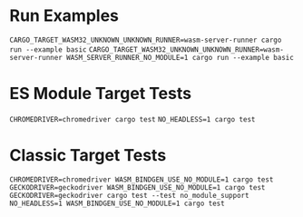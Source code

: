 # Run Examples
`CARGO_TARGET_WASM32_UNKNOWN_UNKNOWN_RUNNER=wasm-server-runner cargo run --example basic`
`CARGO_TARGET_WASM32_UNKNOWN_UNKNOWN_RUNNER=wasm-server-runner WASM_SERVER_RUNNER_NO_MODULE=1 cargo run --example basic`

# ES Module Target Tests
`CHROMEDRIVER=chromedriver cargo test`
`NO_HEADLESS=1 cargo test`

# Classic Target Tests
`CHROMEDRIVER=chromedriver WASM_BINDGEN_USE_NO_MODULE=1 cargo test`
`GECKODRIVER=geckodriver WASM_BINDGEN_USE_NO_MODULE=1 cargo test`
`GECKODRIVER=geckodriver cargo test --test no_module_support`
`NO_HEADLESS=1 WASM_BINDGEN_USE_NO_MODULE=1 cargo test`
